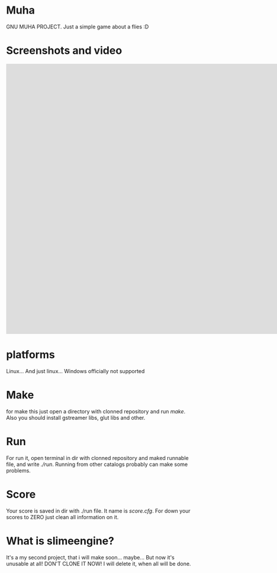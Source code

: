 # Muha
GNU MUHA PROJECT. Just a simple game about a flies :D
# Screenshots and video

<iframe width="1588" height="731" src="https://www.youtube.com/embed/me0ocE_pRj0" title="YouTube video player" frameborder="0" allow="accelerometer; autoplay; clipboard-write; encrypted-media; gyroscope; picture-in-picture" allowfullscreen></iframe>

# platforms
Linux... And just linux... Windows officially not supported
# Make
for make this just open a directory with clonned repository and run *make*. Also you should install gstreamer libs, glut libs and other.
# Run
For run it, open terminal in dir with clonned repository and maked runnable file, and write *./run*. Running from other catalogs probably can make some problems.
# Score
Your score is saved in dir with ./run file. It name is *score.cfg*. For down your scores to ZERO just clean all information on it.
# What is slimeengine?
It's a my second project, that i will make soon... maybe... But now it's unusable at all! DON'T CLONE IT NOW! I will delete it, when all will be done.
